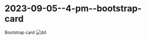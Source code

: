 # 2023-09-05--4-pm--bootstrap-card
Bootstrap card
![dd](https://github.com/ravinath93/2023-09-05--4-pm--bootstrap-card/assets/143611757/ffaf1305-50fc-4598-b267-826c3acaee1e)
